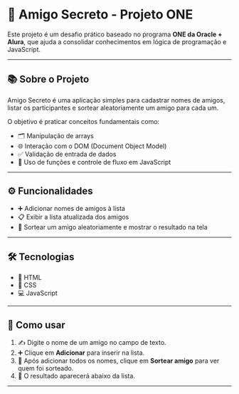 # 🎁 Amigo Secreto - Projeto ONE

Este projeto é um desafio prático baseado no programa **ONE da Oracle + Alura**, que ajuda a consolidar conhecimentos em lógica de programação e JavaScript.

---

## 📚 Sobre o Projeto

Amigo Secreto é uma aplicação simples para cadastrar nomes de amigos, listar os participantes e sortear aleatoriamente um amigo para cada um.

O objetivo é praticar conceitos fundamentais como:

- 🗂️ Manipulação de arrays  
- 🌐 Interação com o DOM (Document Object Model)  
- ✅ Validação de entrada de dados  
- 🔄 Uso de funções e controle de fluxo em JavaScript  

---

## ⚙️ Funcionalidades

- ➕ Adicionar nomes de amigos à lista  
- 📋 Exibir a lista atualizada dos amigos  
- 🎲 Sortear um amigo aleatoriamente e mostrar o resultado na tela  

---

## 🛠️ Tecnologias

- 🧩 HTML  
- 🎨 CSS  
- 💻 JavaScript

---

## 🚀 Como usar

1. ✍️ Digite o nome de um amigo no campo de texto.  
2. ➕ Clique em **Adicionar** para inserir na lista.  
3. 🎯 Após adicionar todos os nomes, clique em **Sortear amigo** para ver quem foi sorteado.  
4. 👀 O resultado aparecerá abaixo da lista.  

---
